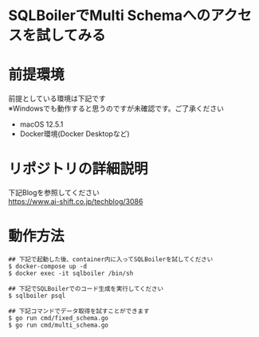 # SQLBoilerでMulti Schemaへのアクセスを試してみる

# 前提環境
前提としている環境は下記です  
※Windowsでも動作すると思うのですが未確認です。ご了承ください  

- macOS 12.5.1
- Docker環境(Docker Desktopなど)

# リポジトリの詳細説明
下記Blogを参照してください  
https://www.ai-shift.co.jp/techblog/3086

# 動作方法
```
## 下記で起動した後、container内に入ってSQLBoilerを試してください
$ docker-compose up -d
$ docker exec -it sqlboiler /bin/sh

## 下記でSQLBoilerでのコード生成を実行してください
$ sqlboiler psql

## 下記コマンドでデータ取得を試すことができます
$ go run cmd/fixed_schema.go
$ go run cmd/multi_schema.go
```